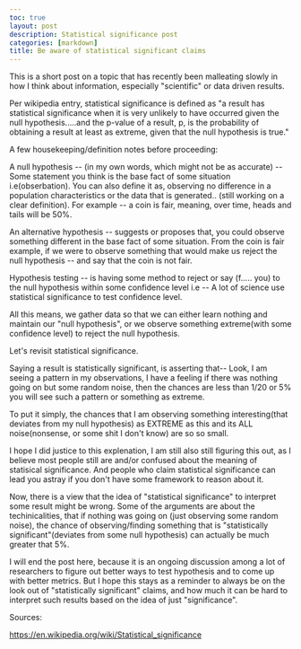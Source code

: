 ```yaml
---
toc: true
layout: post
description: Statistical significance post
categories: [markdown]
title: Be aware of statistical significant claims
---
```


This is a short post on a topic that has recently been malleating slowly in how I think about information, especially "scientific" or data driven results. 

Per wikipedia entry, statistical significance is defined as "a result has statistical significance when it is very unlikely to have occurred given the null hypothesis.....and the p-value of a result, p, is the probability of obtaining a result at least as extreme, given that the null hypothesis is true."

A few housekeeping/definition notes before proceeding: 

A null hypothesis -- (in my own words, which might not be as accurate) -- Some statement you think is the base fact of some situation i.e(obserbation). You can also define it as, observing no difference in a population characteristics or the data that is generated.. (still working on a clear definition). For example -- a coin is fair, meaning, over time, heads and tails will be 50%. 

An alternative hypothesis -- suggests or proposes that, you could observe something different in the base fact of some situation. From the coin is fair example, if we were to observe something that would make us reject the null hypothesis -- and say that the coin is not fair.  

Hypothesis testing -- is having some method to reject or say (f..... you) to the null hypothesis within some confidence level i.e -- A lot of science use statistical significance to test confidence level. 

All this means, we gather data so that we can either learn nothing and maintain our "null hypothesis", or we observe something extreme(with some confidence level) to reject the null hypothesis. 


Let's revisit statistical significance.

Saying a result is statistically significant, is asserting that-- Look, I am seeing a pattern in my observations, I have a feeling if there was nothing going on but some random noise, then the chances are less than 1/20 or 5% you will see such a pattern or something as extreme. 

To put it simply, the chances that I am observing something interesting(that deviates from my null hypothesis) as EXTREME as this and its ALL noise(nonsense, or some shit I don't know) are so so small. 

I hope I did justice to this explenation, I am still also still figuring this out, as I believe most people still are and/or confused about the meaning of statisical significance. And people who claim statistical significance can lead you astray if you don't have some framework to reason about it. 

Now, there is a view that the idea of "statistical significance" to interpret some result might be wrong. Some of the arguments are about the techinicalities, that if nothing was going on (just observing some random noise), the chance of observing/finding something that is "statistically significant"(deviates from some null hypothesis) can actually be much greater that 5%.

I will end the post here, because it is an ongoing discussion among a lot of researchers to figure out better ways to test hypothesis and to come up with better metrics. But I hope this stays as a reminder to always be on the look out of "statistically significant" claims, and how much it can be hard to interpret such results based on the idea of just "significance".

Sources: 

https://en.wikipedia.org/wiki/Statistical_significance